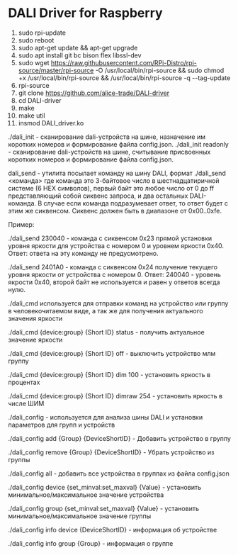 # DALI Driver for Raspberry

1. sudo rpi-update
2. sudo reboot
3. sudo apt-get update && apt-get upgrade
4. sudo apt install git bc bison flex libssl-dev
5. sudo wget https://raw.githubusercontent.com/RPi-Distro/rpi-source/master/rpi-source -O /usr/local/bin/rpi-source && sudo chmod +x /usr/local/bin/rpi-source && /usr/local/bin/rpi-source -q --tag-update
6. rpi-source
7. git clone https://github.com/alice-trade/DALI-driver
8. cd DALI-driver
9. make
10. make util
11. insmod DALI_driver.ko


./dali_init - сканирование dali-устройств на шине, назначение им коротких номеров и формирование файла config.json.
./dali_init readonly - сканирование dali-устройств на шине, считывание присвоенных коротких номеров и формирование файла config.json.

dali_send - утилита посылает команду на шину DALI, формат ./dali_send <команда> где команда это 3-байтовое число в шестнадцатиричной системе (6 HEX символов), первый байт это любое число от 0 до ff представляющий собой сиквенс запроса, и два остальных DALI-команда. В случае если команда подразумевает ответ, то ответ будет с этим же сиквенсом. Сиквенс должен быть в диапазоне от 0x00..0xfe.

Пример:

./dali_send 230040 - команда с сиквенсом 0x23 прямой установки уровня яркости для устройства с номером 0 и уровнем яркости 0x40. Ответ: ответа на эту команду не предусмотрено.

./dali_send 2401A0 - команда с сиквенсом 0x24 получение текущего уровня яркости от устройства с номером 0. Ответ: 240040 - уровень якрости 0x40, второй байт не используется и равен у ответов всегда нулю.

./dali_cmd используется для отправки команд на устройство или группу в человекочитаемом виде, а так же для получения актуального значения яркости

./dali_cmd {device:group} {Short ID} status - получить актуальное значение яркости

./dali_cmd {device:group} {Short ID} off - выключить устройство млм группу

./dali_cmd {device:group} {Short ID} dim 100 - установить яркость в процентах

./dali_cmd {device:group} {Short ID} dimraw 254 - установить яркость в числе ШИМ

./dali_config - используется для анализа шины DALI и установки параметров для групп и устройств

./dali_config add {Group} {DeviceShortID} - Добавить устройство в группу

./dali_config remove {Group} {DeviceShortID} - Убрать устройство из группы

./dali_config all - добавить все устройства в группах из файла config.json

./dali_config device {set_minval:set_maxval} {Value} - установить минимальное/максимальное значение устройства

./dali_config group {set_minval:set_maxval} {Value} - установить минимальное/максимальное значение группы

./dali_config info device {DeviceShortID} - информация об устройстве

./dali_config info group {Group} - информация о группе

